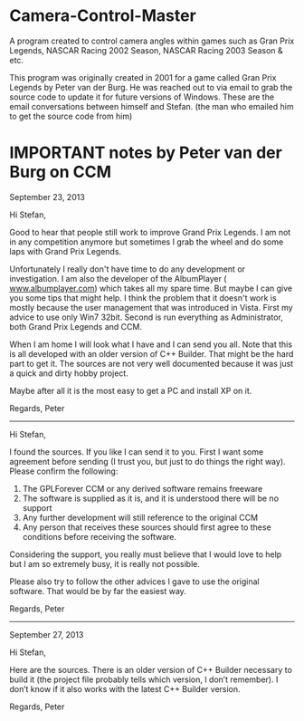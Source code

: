 # Camera-Control-Master
A program created to control camera angles within games such as Gran Prix Legends, NASCAR Racing 2002 Season, NASCAR Racing 2003 Season &amp; etc. 

This program was originally created in 2001 for a game called Gran Prix Legends by Peter van der Burg. He was reached out to via email to 
grab the source code to update it for future versions of Windows. These are the email conversations between himself and Stefan. (the man who emailed 
him to get the source code from him)

IMPORTANT notes by Peter van der Burg on CCM
====================================================
September 23, 2013

Hi Stefan,

Good to hear that people still work to improve Grand Prix Legends. I am not in any competition anymore but sometimes I grab the wheel and do some laps with Grand Prix Legends.

Unfortunately I really don't have time to do any development or investigation. I am also the developer of the AlbumPlayer ( www.albumplayer.com) which takes all my spare time. But maybe I can give you some tips that might help. I think the problem that it doesn't work is mostly because the user management that was introduced in Vista. First my advice to use only Win7 32bit. Second is run everything as Administrator, both Grand Prix Legends and CCM.

When I am home I will look what I have and I can send you all. Note that this is all developed with an older version of C++ Builder. That might be the hard part to get it. The sources are not very well documented because it was just a quick and dirty hobby project.

Maybe after all it is the most easy to get a PC and install XP on it.

Regards,
Peter

--------------------------------------------------------------------------
Hi Stefan,

I found the sources. If you like I can send it to you. First I want some agreement before sending (I trust you, but just to do things the right way). Please confirm the following:

1.    The GPLForever CCM or any derived software remains freeware
2.    The software is supplied as it is, and it is understood there will be no support
3.    Any further development will still reference to the original CCM
4.    Any person that receives these sources should first agree to these conditions before receiving the software.

Considering the support, you really must believe that I would love to help but I am so extremely busy, it is really not possible.

Please also try to follow the other advices I gave to use the original software. That would be by far the easiest way.

Regards,
Peter

--------------------------------------------------------------------------
September 27, 2013

Hi Stefan,

Here are the sources. There is an older version of C++ Builder necessary to build it (the project file probably tells which version, I don’t remember). I don’t know if it also works with the latest C++ Builder version.

Regards,
Peter
